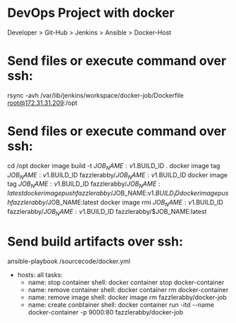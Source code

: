 # DevOps Project with docker

Developer > Git-Hub > Jenkins > Ansible > Docker-Host

# Send files or execute command over ssh:

rsync -avh /var/lib/jenkins/workspace/docker-job/Dockerfile  root@172.31.31.209:/opt

# Send files or execute command over ssh:

cd /opt
docker image build -t $JOB_NAME:v1.$BUILD_ID .
docker image tag $JOB_NAME:v1.$BUILD_ID fazzlerabby/$JOB_NAME:v1.$BUILD_ID
docker image tag $JOB_NAME:v1.$BUILD_ID fazzlerabby/$JOB_NAME:latest
docker image push fazzlerabby/$JOB_NAME:v1.$BUILD_ID
docker image push fazzlerabby/$JOB_NAME:latest
docker image rmi  $JOB_NAME:v1.$BUILD_ID  fazzlerabby/$JOB_NAME:v1.$BUILD_ID  fazzlerabby/$JOB_NAME:latest

# Send build artifacts over ssh:

ansible-playbook  /sourcecode/docker.yml

- hosts: all
  tasks:
    - name: stop container
      shell: docker container stop docker-container
    - name: remove container
      shell: docker container rm docker-container
    - name: remove image
      shell: docker image rm fazzlerabby/docker-job
    - name: create conbtainer
      shell: docker container run -itd --name docker-container -p 9000:80 fazzlerabby/docker-job
